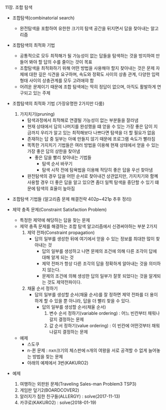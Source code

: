 11장. 조합 탐색

* 조합탐색(combinatorial search)
	* 완전탐색을 포함하여 유한한 크기의 탐색 공간을 뒤지면서 답을 찾아내는 알고리즘
	
* 조합탐색의 최적화 기법
	* 공통적으로 모두 최적해가 될 가능성이 없는 답들을 탐색하는 것을 방지하여 만들어 봐야 할 답의 수를 줄이는 것이 목표
	* 조합탐색을 최적화하기 위해 어떤 방법을 사용해야 할지 찾아내는 것은 문제 자체에 대한 깊은 식견을 요구하며, 속도와 정확도 사이의 상충 관계, 다양한 입력 형태 사이의 상충관계를 모두 고려애햐 함
	* 어려운 문제이기 때문에 조합 탐색에는 딱히 정답이 없으며, 아직도 활발하게 연구되고 있는 주제

* 조합탐색의 최적화 기법 (가장유명한 2가지만 다룸)
	1. 가지치기(pruning)
		* 탐색과정에서 최적해로 연결될 가능성이 없는 부분들을 잘라냄
		* 현재 상태에서 답의 나머지를 완성했을 떄 얻을 수 있는 가장 좋은 답이 지금까지 우리가 알고 있는 최적해보다 나쁘다면 탐색을 더 할 필요가 없음
		* 존재하는 답 중 일부는 아예 만들지 않기 때문에 프로그램 속도가 빨라짐
		* 똑똑한 가지치기 기법들은 여러 방법을 이용해 현재 상태에서 얻을 수 있는 가장 좋은 답의 상한을 찾아냄
			* 좋은 답을 빨리 찾아내는 기법들
				* 탐색 순서 바꾸기
				* 탐색 시작 전에 탐욕법을 이용해 적당히 좋은 답을 우선 찾아냄
		* 완전탐색의 경우 답을 어떤 순서로 찾아내건 상관없지만, 가지치기와 함꼐 사용할 경우 더 좋은 답을 알고 있으면 좀더 일찍 탐색을 중단할 수 있기 떄문에 탐색의 효율이 높아짐
	
* 조합탐색 기법들
(알고리즘 문제 해결전략 402p~421p 추후 정리)

* 제약 충족 문제(Constraint Satisfaction Problem)
	* 특정한 제약에 해당하는 답을 찾는 문제
	* 제약 충족 문제를 해결하는 조합 탐색 알고리즘에서 신경써야하는 부분 2가지
		1. 제약 전파(Constraint propagation)
			* 답의 일부를 생성한 뒤에 여기에서 얻을 수 있는 정보를 최대한 많이 찾아내는 것
				* 답의 일부를 생성하고 나면 문제의 조건에 의해 다른 조각이 답에 대해 알게 되는 것
				* 제약 전파가 항상 다른 조각의 답을 정확하게 알아내는 것을 의미하지 않는다.
				* 문제의 조건에 의해 생성한 답의 일부가 잘못 되었다는 것을 알게되는 것도 제약전파이다. 
		2. 채울 순서 정하기
			* 답의 일부를 생성할 순서(채울 순서)를 잘 정하면 제약 전파를 더 용이하게 할 수 있을 뿐 아니라, 답을 더 빨리 찾을 수 있다.
				* 답의 일부를 생성할 순서(채울 순서)
					1. 변수 순서 정하기(variable ordering) : 어느 빈칸부터 채워나갈지 결정하는 문제 
					2. 값 순서 정하기(value ordering) : 이 빈칸에 어떤것부터 채워나갈지 결정하는 문제
	* 예제
		* 스도쿠
		* n-퀸 문제 : nxn크기의 체스판에 n개의 여왕을 서로 공격할 수 없게 늘어놓는 방법을 찾는 문제
		* 아래의 예제에서 3번(KAKURO2)

* 예제
	1. 여행하는 외판원 문제(Traveling Sales-man Problem3 TSP3)
	2. 게임판 덮기2(BOARDCOVER2)
	3. 알러지가 침한 친구들(ALLERGY) : solve(2017-11-13)
	3. 카쿠로(KAKURO2) : solve(2018-01-19)
	